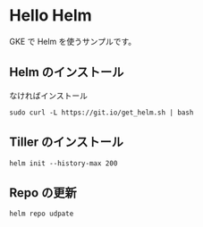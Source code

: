 # Hello Helm
GKE で Helm を使うサンプルです。

## Helm のインストール
なければインストール
```
sudo curl -L https://git.io/get_helm.sh | bash
```

## Tiller のインストール
```
helm init --history-max 200
```

## Repo の更新
```
helm repo udpate
```
